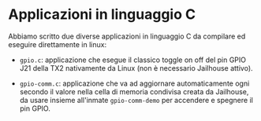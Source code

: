 # Applicazioni in linguaggio C

Abbiamo scritto due diverse applicazioni in linguaggio C da compilare ed eseguire direttamente in linux:

- `gpio.c`: applicazione che esegue il classico toggle on off del pin GPIO J21 della TX2 nativamente da Linux (non è necessario Jailhouse attivo).

- `gpio-comm.c`: applicazione che va ad aggiornare automaticamente ogni secondo il valore nella cella di memoria condivisa creata da Jailhouse, da usare insieme all'inmate `gpio-comm-demo` per accendere e spegnere il pin GPIO.